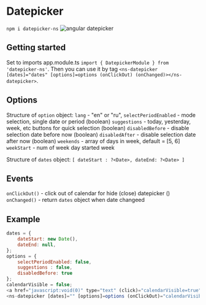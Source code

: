 # Datepicker

`npm i datepicker-ns`
![angular datepicker](http://kb.etsgroup.ru/uploads/ed4fce3df256ba7bffdd254f6017e4788320668b.png)

## Getting started

Set to imports app.module.ts `import { DatepickerModule } from 'datepicker-ns'`. Then you can use it by tag  `<ns-datepicker [dates]="dates" [options]=options (onClickOut) (onChanged)></ns-datepicker>`.


## Options
Structure of `option` object:
`lang` - "en" or "ru", 
`selectPeriodEnabled` - mode selection, single date or period (boolean)
`suggestions` - today, yesterday, week, etc buttons for quick selection (boolean)
`disabledBefore` - disable selection date before now (boolean)
`disabledAfter` - disable selection date after now (boolean)
`weekends` - array of days in week, default = [5, 6]
`weekStart` - num of week day started week


Structure of `dates` object:
`[
    dateStart : ?<Date>,
    dateEnd: ?<Date>
]`

## Events
`onClickOut()` - click out of calendar for hide (close) datepicker () 
`onChanged()` - return `dates` object when date changeed


## Example

```javascript
dates = {
    dateStart: new Date(),
    dateEnd: null, 
};
options = {
    selectPeriodEnabled: false,
    suggestions : false,
    disabledBefore: true
};
calendarVisible = false;
<a href="javascript:void(0)" type="text" (click)="calendarVisible=true" >{{dates.dateStart.toString()}}</a>
<ns-datepicker [dates]="" [options]=options (onClickOut)="calendarVisible = false" (onChanged)="dates"></ns-datepicker>
```